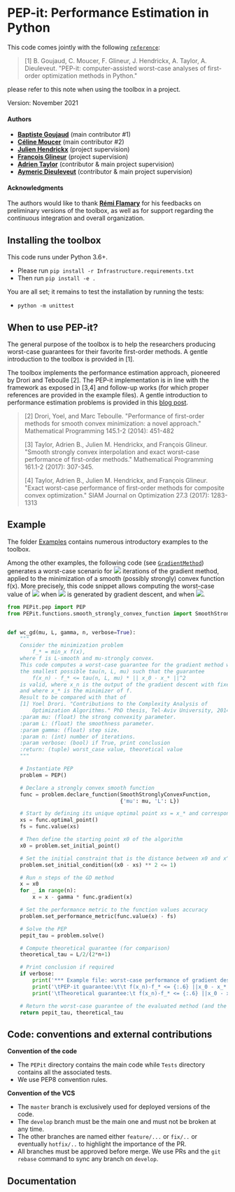 # PEP-it: Performance Estimation in Python

This code comes jointly with the following [`reference`](.pdf):

> [1] B. Goujaud, C. Moucer, F. Glineur, J. Hendrickx, A. Taylor, A. Dieuleveut. "PEP-it: computer-assisted worst-case analyses of first-order optimization methods in Python." 

please refer to this note when using the toolbox in a project.

Version: November 2021

#### Authors

- [**Baptiste Goujaud**]() (main contributor #1) 
- [**Céline Moucer**]() (main contributor #2)
- [**Julien Hendrickx**](https://perso.uclouvain.be/julien.hendrickx/index.html) (project supervision)
- [**François Glineur**](https://perso.uclouvain.be/francois.glineur/) (project supervision)
- [**Adrien Taylor**](http://www.di.ens.fr/~ataylor/) (contributor & main project supervision)
- [**Aymeric Dieuleveut**](http://www.cmap.polytechnique.fr/~aymeric.dieuleveut/) (contributor & main project supervision)

#### Acknowledgments


The authors would like to thank [**Rémi Flamary**](https://remi.flamary.com/) for his feedbacks on preliminary versions of the toolbox, as well as for support regarding the continuous integration and overall organization.


## Installing the toolbox

This code runs under Python 3.6+.
- Please run ``pip install -r Infrastructure.requirements.txt``
- Then run ``pip install -e .``

You are all set; it remains to test the installation by running the tests:
- ``python -m unittest``

## When to use PEP-it?

The general purpose of the toolbox is to help the researchers producing worst-case guarantees for their favorite first-order methods. A gentle introduction to the toolbox is provided in [1].

The toolbox implements the performance estimation approach, pioneered by Drori and Teboulle [2]. The PEP-it implementation is in line with the framework as exposed in [3,4] and follow-up works (for which proper references are provided in the example files). A gentle introduction to performance estimation problems is provided in this [blog post](https://francisbach.com/computer-aided-analyses/).

 > [2] Drori, Yoel, and Marc Teboulle. "Performance of first-order methods for smooth convex minimization: a novel approach." Mathematical Programming 145.1-2 (2014): 451-482
 >
 > [3] Taylor, Adrien B., Julien M. Hendrickx, and François Glineur. "Smooth strongly convex interpolation and exact worst-case performance of first-order methods." Mathematical Programming 161.1-2 (2017): 307-345.
 >
 > [4] Taylor, Adrien B., Julien M. Hendrickx, and François Glineur. "Exact worst-case performance of first-order methods for composite convex optimization." SIAM Journal on Optimization 27.3 (2017): 1283-1313

 
 
## Example

The folder [Examples](/examples) contains numerous introductory examples to the toolbox.


Among the other examples, the following code (see [`GradientMethod`](examples/a_methods_for_unconstrained_convex_minimization/gradient_descent.py)) generates a worst-case scenario for <img src="https://render.githubusercontent.com/render/math?math=N"> iterations of the gradient method, applied to the minimization of a smooth (possibly strongly) convex function f(x). More precisely, this code snippet allows computing the worst-case value of <img src="https://render.githubusercontent.com/render/math?math=f(x_N)-f_\star"> when <img src="https://render.githubusercontent.com/render/math?math=x_N"> is generated by gradient descent, and when <img src="https://render.githubusercontent.com/render/math?math=\|x_0-x_\star\|=1">.


```Python
from PEPit.pep import PEP
from PEPit.functions.smooth_strongly_convex_function import SmoothStronglyConvexFunction


def wc_gd(mu, L, gamma, n, verbose=True):
    """
    Consider the minimization problem
        f_* = min_x f(x),
    where f is L-smooth and mu-strongly convex.
    This code computes a worst-case guarantee for the gradient method with fixed step size. That is, it computes
    the smallest possible tau(n, L, mu) such that the guarantee
        f(x_n) - f_* <= tau(n, L, mu) * || x_0 - x_* ||^2
    is valid, where x_n is the output of the gradient descent with fixed step size,
    and where x_* is the minimizer of f.
    Result to be compared with that of
    [1] Yoel Drori. "Contributions to the Complexity Analysis of
        Optimization Algorithms." PhD thesis, Tel-Aviv University, 2014.
    :param mu: (float) the strong convexity parameter.
    :param L: (float) the smoothness parameter.
    :param gamma: (float) step size.
    :param n: (int) number of iterations.
    :param verbose: (bool) if True, print conclusion
    :return: (tuple) worst_case value, theoretical value
    """

    # Instantiate PEP
    problem = PEP()

    # Declare a strongly convex smooth function
    func = problem.declare_function(SmoothStronglyConvexFunction,
                                    {'mu': mu, 'L': L})

    # Start by defining its unique optimal point xs = x_* and corresponding function value fs = f_*
    xs = func.optimal_point()
    fs = func.value(xs)

    # Then define the starting point x0 of the algorithm
    x0 = problem.set_initial_point()

    # Set the initial constraint that is the distance between x0 and x^*
    problem.set_initial_condition((x0 - xs) ** 2 <= 1)

    # Run n steps of the GD method
    x = x0
    for _ in range(n):
        x = x - gamma * func.gradient(x)

    # Set the performance metric to the function values accuracy
    problem.set_performance_metric(func.value(x) - fs)

    # Solve the PEP
    pepit_tau = problem.solve()

    # Compute theoretical guarantee (for comparison)
    theoretical_tau = L/2/(2*n+1)

    # Print conclusion if required
    if verbose:
        print('*** Example file: worst-case performance of gradient descent with fixed step sizes ***')
        print('\tPEP-it guarantee:\t\t f(x_n)-f_* <= {:.6} ||x_0 - x_*||^2'.format(pepit_tau))
        print('\tTheoretical guarantee:\t f(x_n)-f_* <= {:.6} ||x_0 - x_*||^2'.format(theoretical_tau))

    # Return the worst-case guarantee of the evaluated method (and the reference theoretical value)
    return pepit_tau, theoretical_tau


```

## Code: conventions and external contributions

**Convention of the code**

- The ``PEPit`` directory contains the main code while ``Tests`` directory contains all the associated tests. 
- We use PEP8 convention rules.

**Convention of the VCS**

- The ``master`` branch is exclusively used for deployed versions of the code.
- The ``develop`` branch must be the main one and must not be broken at any time.
- The other branches are named either ``feature/...`` or ``fix/..`` or eventually ``hotfix/..`` to highlight the importance of the PR.
- All branches must be approved before merge. We use PRs and the ``git rebase`` command to sync any branch on ``develop``.

## Documentation
